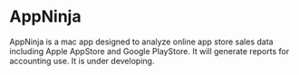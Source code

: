 # AppNinja
AppNinja is a mac app designed to analyze online app store sales data including Apple AppStore and Google PlayStore. It will generate reports for accounting use.
It is under developing.
